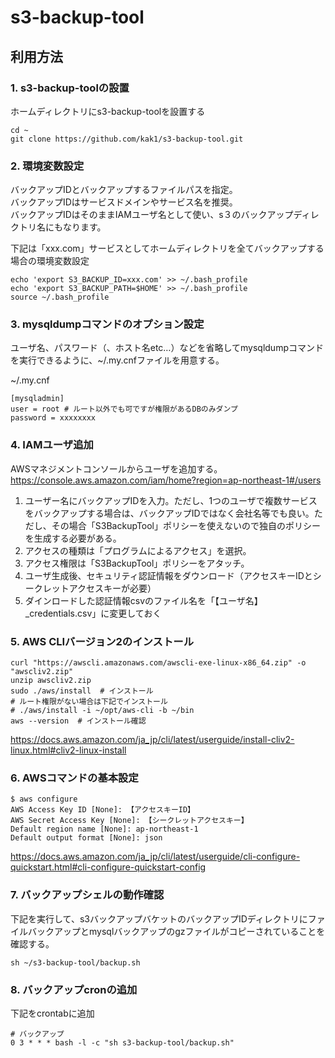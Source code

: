 # s3-backup-tool

## 利用方法
### 1. s3-backup-toolの設置
ホームディレクトリにs3-backup-toolを設置する
```
cd ~
git clone https://github.com/kak1/s3-backup-tool.git
```

### 2. 環境変数設定
バックアップIDとバックアップするファイルパスを指定。  
バックアップIDはサービスドメインやサービス名を推奨。  
バックアップIDはそのままIAMユーザ名として使い、s３のバックアップディレクトリ名にもなります。

下記は「xxx.com」サービスとしてホームディレクトリを全てバックアップする場合の環境変数設定
```
echo 'export S3_BACKUP_ID=xxx.com' >> ~/.bash_profile
echo 'export S3_BACKUP_PATH=$HOME' >> ~/.bash_profile
source ~/.bash_profile
```

### 3. mysqldumpコマンドのオプション設定
ユーザ名、パスワード（、ホスト名etc…）などを省略してmysqldumpコマンドを実行できるように、~/.my.cnfファイルを用意する。

~/.my.cnf
```
[mysqladmin]
user = root # ルート以外でも可ですが権限があるDBのみダンプ
password = xxxxxxxx
````

### 4. IAMユーザ追加
AWSマネジメントコンソールからユーザを追加する。  
https://console.aws.amazon.com/iam/home?region=ap-northeast-1#/users

1. ユーザー名にバックアップIDを入力。ただし、1つのユーザで複数サービスをバックアップする場合は、バックアップIDではなく会社名等でも良い。ただし、その場合「S3BackupTool」ポリシーを使えないので独自のポリシーを生成する必要がある。
1. アクセスの種類は「プログラムによるアクセス」を選択。
1. アクセス権限は「S3BackupTool」ポリシーをアタッチ。
1. ユーザ生成後、セキュリティ認証情報をダウンロード（アクセスキーIDとシークレットアクセスキーが必要）
1. ダインロードした認証情報csvのファイル名を「【ユーザ名】\_credentials.csv」に変更しておく

### 5. AWS CLIバージョン2のインストール
```
curl "https://awscli.amazonaws.com/awscli-exe-linux-x86_64.zip" -o "awscliv2.zip"
unzip awscliv2.zip
sudo ./aws/install  # インストール
# ルート権限がない場合は下記でインストール
# ./aws/install -i ~/opt/aws-cli -b ~/bin
aws --version  # インストール確認
```
https://docs.aws.amazon.com/ja_jp/cli/latest/userguide/install-cliv2-linux.html#cliv2-linux-install

### 6. AWSコマンドの基本設定
```
$ aws configure
AWS Access Key ID [None]: 【アクセスキーID】
AWS Secret Access Key [None]: 【シークレットアクセスキー】
Default region name [None]: ap-northeast-1
Default output format [None]: json
```
https://docs.aws.amazon.com/ja_jp/cli/latest/userguide/cli-configure-quickstart.html#cli-configure-quickstart-config

### 7. バックアップシェルの動作確認
下記を実行して、s3バックアップバケットのバックアップIDディレクトリにファイルバックアップとmysqlバックアップのgzファイルがコピーされていることを確認する。
```
sh ~/s3-backup-tool/backup.sh
```

### 8. バックアップcronの追加
下記をcrontabに追加
```
# バックアップ
0 3 * * * bash -l -c "sh s3-backup-tool/backup.sh"
```
